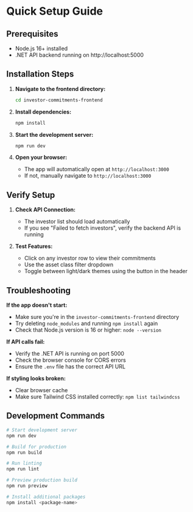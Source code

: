 # Quick Setup Guide

## Prerequisites
- Node.js 16+ installed
- .NET API backend running on http://localhost:5000

## Installation Steps

1. **Navigate to the frontend directory:**
   ```bash
   cd investor-commitments-frontend
   ```

2. **Install dependencies:**
   ```bash
   npm install
   ```

3. **Start the development server:**
   ```bash
   npm run dev
   ```

4. **Open your browser:**
   - The app will automatically open at `http://localhost:3000`
   - If not, manually navigate to `http://localhost:3000`

## Verify Setup

1. **Check API Connection:**
   - The investor list should load automatically
   - If you see "Failed to fetch investors", verify the backend API is running

2. **Test Features:**
   - Click on any investor row to view their commitments
   - Use the asset class filter dropdown
   - Toggle between light/dark themes using the button in the header

## Troubleshooting

**If the app doesn't start:**
- Make sure you're in the `investor-commitments-frontend` directory
- Try deleting `node_modules` and running `npm install` again
- Check that Node.js version is 16 or higher: `node --version`

**If API calls fail:**
- Verify the .NET API is running on port 5000
- Check the browser console for CORS errors
- Ensure the `.env` file has the correct API URL

**If styling looks broken:**
- Clear browser cache
- Make sure Tailwind CSS installed correctly: `npm list tailwindcss`

## Development Commands

```bash
# Start development server
npm run dev

# Build for production
npm run build

# Run linting
npm run lint

# Preview production build
npm run preview

# Install additional packages
npm install <package-name>
```